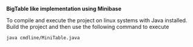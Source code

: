 **BigTable like implementation using Minibase**

To compile and execute the project on linux systems with Java installed. Build the project and then use the following command to execute
```shell script
java cmdline/MiniTable.java 
```
